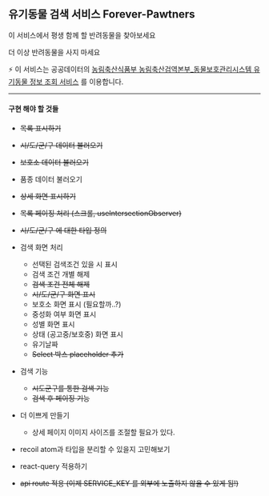 ## 유기동물 검색 서비스 Forever-Pawtners

이 서비스에서 평생 함께 할 반려동물을 찾아보세요

더 이상 반려동물을 사지 마세요

⚡️ 이 서비스는 공공데이터의 [농림축산식품부 농림축산검역본부\_동물보호관리시스템 유기동물 정보 조회 서비스](https://www.data.go.kr/tcs/dss/selectApiDataDetailView.do?publicDataPk=15098931) 를 이용합니다.

---

#### 구현 해야 할 것들

- ~~목록 표시하기~~
- ~~시/도/군/구 데이터 불러오기~~
- ~~보호소 데이터 불러오기~~
- 품종 데이터 불러오기
- ~~상세 화면 표시하기~~
- ~~목록 페이징 처리 (스크롤, useIntersectionObserver)~~
- ~~시/도/군/구 에 대한 타입 정의~~
- 검색 화면 처리

  - 선택된 검색조건 있을 시 표시
  - 검색 조건 개별 해제
  - ~~검색 조건 전체 해제~~
  - ~~시/도/군/구 화면 표시~~
  - 보호소 화면 표시 (필요할까..?)
  - 중성화 여부 화면 표시
  - 성별 화면 표시
  - 상태 (공고중/보호중) 화면 표시
  - 유기날짜
  - ~~Select 박스 placeholder 추가~~

- 검색 기능

  - ~~시도군구를 통한 검색 기능~~
  - ~~검색 후 페이징 기능~~

- 더 이쁘게 만들기

  - 상세 페이지 이미지 사이즈를 조절할 필요가 있다.

- recoil atom과 타입을 분리할 수 있을지 고민해보기
- react-query 적용하기
- ~~api route 적용 (이제 SERVICE_KEY 를 외부에 노출하지 않을 수 있게 됨!)~~
